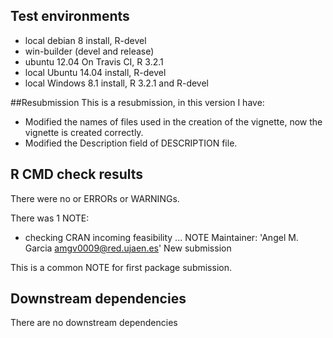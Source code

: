 ## Test environments  
* local debian 8 install, R-devel
* win-builder (devel and release)
* ubuntu 12.04 On Travis CI, R 3.2.1
* local Ubuntu 14.04 install, R-devel
* local Windows 8.1 install, R 3.2.1 and R-devel

##Resubmission 
This is a resubmission, in this version I have:
* Modified the names of files used in the creation of the vignette, now the vignette is created correctly.
* Modified the Description field of DESCRIPTION file.

## R CMD check results 
There were no or ERRORs or WARNINGs.

There was 1 NOTE: 

* checking CRAN incoming feasibility ... NOTE
Maintainer: 'Angel M. Garcia <amgv0009@red.ujaen.es>'
New submission

This is a common NOTE for first package submission.

## Downstream dependencies
There are no downstream dependencies
